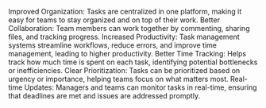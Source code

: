 Improved Organization: Tasks are centralized in one platform, making it easy for teams to stay organized and on top of their work.
Better Collaboration: Team members can work together by commenting, sharing files, and tracking progress.
Increased Productivity: Task management systems streamline workflows, reduce errors, and improve time management, leading to higher productivity.
Better Time Tracking: Helps track how much time is spent on each task, identifying potential bottlenecks or inefficiencies.
Clear Prioritization: Tasks can be prioritized based on urgency or importance, helping teams focus on what matters most.
Real-time Updates: Managers and teams can monitor tasks in real-time, ensuring that deadlines are met and issues are addressed promptly.
